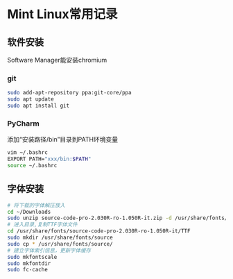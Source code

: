 # Mint Linux常用记录

## 软件安装

Software Manager能安装chromium

### git

```bash
sudo add-apt-repository ppa:git-core/ppa
sudo apt update
sudo apt install git
```

### PyCharm

添加“安装路径/bin”目录到PATH环境变量

```bash
vim ~/.bashrc
EXPORT PATH="xxx/bin:$PATH"
source ~/.bashrc
```

## 字体安装

```bash
# 将下载的字体解压放入
cd ~/Downloads
sudo unzip source-code-pro-2.030R-ro-1.050R-it.zip -d /usr/share/fonts/
# 进入目录,复制TTF字体文件
cd /usr/share/fonts/source-code-pro-2.030R-ro-1.050R-it/TTF
sudo mkdir /usr/share/fonts/source
sudo cp * /usr/share/fonts/source/
# 建立字体索引信息，更新字体缓存
sudo mkfontscale
sudo mkfontdir
sudo fc-cache
```
